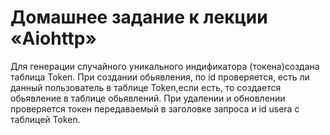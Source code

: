 # Домашнее задание к лекции «Aiohttp»


Для генерации случайного уникального индификатора (токена)создана 
таблица Token. При создании обьявления, по id проверяется, есть ли данный пользователь
в таблице Token,если есть, то создается обьявление в таблице обьявлений. При удалении
и обновлении проверяется токен передаваемый в заголовке запроса и id usera c таблицей Token.
